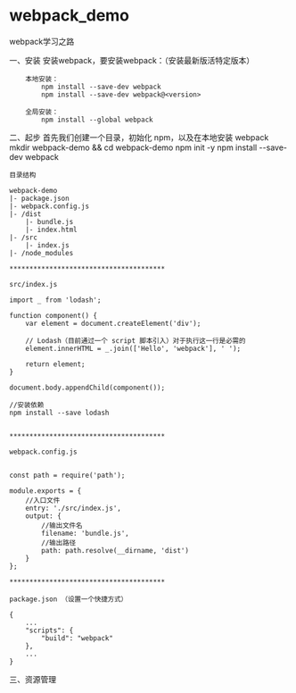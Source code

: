 # webpack_demo
webpack学习之路

一、安装
    安装webpack，要安装webpack：（安装最新版活特定版本）

        本地安装：
            npm install --save-dev webpack
            npm install --save-dev webpack@<version>

        全局安装：
            npm install --global webpack

二、起步
    首先我们创建一个目录，初始化 npm，以及在本地安装 webpack
    mkdir webpack-demo && cd webpack-demo
    npm init -y
    npm install --save-dev webpack

    目录结构

    webpack-demo
    |- package.json
    |- webpack.config.js
    |- /dist
        |- bundle.js
        |- index.html
    |- /src
        |- index.js
    |- /node_modules

    ***************************************

    src/index.js

    import _ from 'lodash';

    function component() {
        var element = document.createElement('div');

        // Lodash（目前通过一个 script 脚本引入）对于执行这一行是必需的
        element.innerHTML = _.join(['Hello', 'webpack'], ' ');

        return element;
    }

    document.body.appendChild(component());

    //安装依赖
    npm install --save lodash


    ***************************************

    webpack.config.js

    
    const path = require('path');

    module.exports = {
        //入口文件
        entry: './src/index.js',
        output: {
            //输出文件名
            filename: 'bundle.js',
            //输出路径
            path: path.resolve(__dirname, 'dist')
        }
    };
    
    ***************************************

    package.json （设置一个快捷方式）

    {
        ...
        "scripts": {
            "build": "webpack"
        },
        ...
    }

三、资源管理



